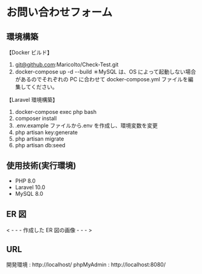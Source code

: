 # お問い合わせフォーム

## 環境構築

【Docker ビルド】

1. git@github.com:MaricoIto/Check-Test.git
2. docker-compose up -d --build
   ＊MySQL は、OS によって起動しない場合があるのでそれぞれの PC に合わせて docker-compose.yml ファイルを編集してください。

【Laravel 環境構築】

1. docker-compose exec php bash
2. composer install
3. .env.example ファイルから.env を作成し、環境変数を変更
4. php artisan key:generate
5. php artisan migrate
6. php artisan db:seed

## 使用技術(実行環境)

* PHP 8.0
* Laravel 10.0
* MySQL 8.0

## ER 図

< - - - 作成した ER 図の画像 - - - >

## URL

開発環境 : http://localhost/
phpMyAdmin : http://localhost:8080/

